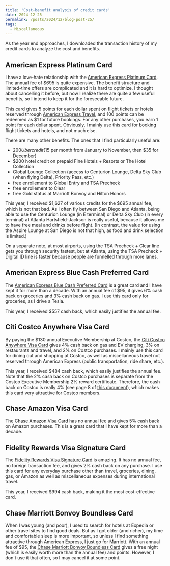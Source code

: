 ```yaml
---
title: 'Cost-benefit analysis of credit cards'
date: 2024-12-25
permalink: /posts/2024/12/blog-post-25/
tags:
  - Miscellaneous
---
```


As the year end approaches, I downloaded the transaction history of my credit cards to analyze the cost and benefits.

## American Express Platinum Card

I have a love-hate relationship with the [American Express Platinum Card](https://www.americanexpress.com/us/credit-cards/card/platinum/). The annual fee of $695 is quite expensive. The benefit structure and limited-time offers are complicated and it is hard to optimize. I thought about cancelling it before, but now I realize there are quite a few useful benefits, so I intend to keep it for the foreseeable future.

This card gives 5 points for each dollar spent on flight tickets or hotels reserved through [American Express Travel](https://www.americanexpress.com/en-us/travel/), and 100 points can be redeemed as $1 for future bookings. For any other purchases, you earn 1 point for each dollar spent. Obviously, I mainly use this card for booking flight tickets and hotels, and not much else.

There are many other benefits. The ones that I find particularly useful are:
- $200 Uber credit ($15 per month from January to November, then $35 for December)
- $200 hotel credit on prepaid Fine Hotels + Resorts or The Hotel Collection
- Global Lounge Collection (access to Centurion Lounge, Delta Sky Club (when flying Delta), Priority Pass, etc.)
- free enrollement to Global Entry and TSA Precheck
- free enrollement to Clear
- free Gold status at Marriott Bonvoy and Hilton Honors

This year, I received $1,627 of various credits for the $695 annual fee, which is not that bad. As I often fly between San Diego and Atlanta, being able to use the Centurion Lounge (in E terminal) or Delta Sky Club (in every terminal) at Atlanta Hartsfield-Jackson is really useful, because it allows me to have free meal and drinks before flight. (In contrast, the value for using the Aspire Lounge at San Diego is not that high, as food and drink selection is limited.)

On a separate note, at most airports, using the TSA Precheck + Clear line gets you through security fastest, but at Atlanta, using the TSA Precheck + Digital ID line is faster because people are funnelled through more lanes.

## American Express Blue Cash Preferred Card

The [American Express Blue Cash Preferred Card](https://www.americanexpress.com/us/credit-cards/card/blue-cash-preferred/) is a great card and I have kept it for more than a decade. With an annual fee of $95, it gives 6% cash back on groceries and 3% cash back on gas. I use this card only for groceries, as I drive a Tesla.

This year, I received $557 cash back, which easily justifies the annual fee.

## Citi Costco Anywhere Visa Card

By paying the $130 annual Executive Membership at Costco, the [Citi Costco Anywhere Visa Card](https://www.citi.com/credit-cards/citi-costco-anywhere-visa-credit-card) gives 4% cash back on gas and EV charging, 3% on restaurants and travel, and 2% on Costco purchases. I mainly use this card for dining out and shopping at Costco, as well as miscellaneous travel not reserved through American Express (public transportation, ride share, etc.).

This year, I received $484 cash back, which easily justifies the annual fee. Note that the 2% cash back on Costco purchases is separate from the Costco Executive Membership 2% reward certificate. Therefore, the cash back on Costco is really 4% (see page 8 of [this document](https://www.citi.com/CRD/PDF/faqs.pdf)), which makes this card very attractive for Costco members.

## Chase Amazon Visa Card

The [Chase Amazon Visa Card](https://www.chase.com/personal/credit-cards/amazon) has no annual fee and gives 5% cash back on Amazon purchases. This is a great card that I have kept for more than a decade.

## Fidelity Rewards Visa Signature Card

The [Fidelity Rewards Visa Signature Card](https://www.fidelity.com/spend-save/visa-signature-card) is amazing. It has no annual fee, no foreign transaction fee, and gives 2% cash back on any purchase. I use this card for any everyday purchase other than travel, groceries, dining, gas, or Amazon as well as miscellaneous expenses during international travel.

This year, I received $994 cash back, making it the most cost-effective card.

## Chase Marriott Bonvoy Boundless Card

When I was young (and poor), I used to search for hotels at Expedia or other travel sites to find good deals. But as I got older (and richer), my time and comfortable sleep is more important, so unless I find something attractive through American Express, I just go for Marriott. With an annual fee of $95, the [Chase Marriott Bonvoy Boundless Card](https://creditcards.chase.com/travel-credit-cards/marriott-bonvoy) gives a free night (which is easily worth more than the annual fee) and points. However, I don't use it that often, so I may cancel it at some point.